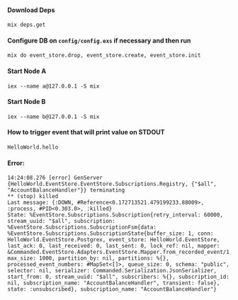 #### Download Deps
`mix deps.get`

#### Configure DB on `config/config.exs` if necessary and then run
`mix do event_store.drop, event_store.create, event_store.init`

#### Start Node A
`iex --name a@127.0.0.1 -S mix`

#### Start Node B
`iex --name b@127.0.0.1 -S mix`

#### How to trigger event that will print value on STDOUT
`HelloWorld.hello`

#### Error:
```
14:24:08.276 [error] GenServer {HelloWorld.EventStore.EventStore.Subscriptions.Registry, {"$all", "AccountBalanceHandler"}} terminating
** (stop) killed
Last message: {:DOWN, #Reference<0.172713521.479199233.88009>, :process, #PID<0.303.0>, :killed}
State: %EventStore.Subscriptions.Subscription{retry_interval: 60000, stream_uuid: "$all", subscription: %EventStore.Subscriptions.SubscriptionFsm{data: %EventStore.Subscriptions.SubscriptionState{buffer_size: 1, conn: HelloWorld.EventStore.Postgrex, event_store: HelloWorld.EventStore, last_ack: 0, last_received: 0, last_sent: 0, lock_ref: nil, mapper: &Commanded.EventStore.Adapters.EventStore.Mapper.from_recorded_event/1, max_size: 1000, partition_by: nil, partitions: %{}, processed_event_numbers: #MapSet<[]>, queue_size: 0, schema: "public", selector: nil, serializer: Commanded.Serialization.JsonSerializer, start_from: 0, stream_uuid: "$all", subscribers: %{}, subscription_id: nil, subscription_name: "AccountBalanceHandler", transient: false}, state: :unsubscribed}, subscription_name: "AccountBalanceHandler"}
```
